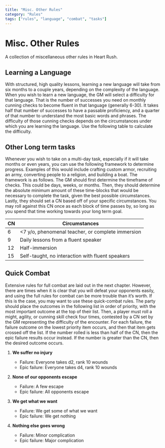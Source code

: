 ```yaml
---
title: "Misc. Other Rules"
category: "Rules"
tags: ["rules", "language", "combat", "tasks"]
---
```


# Misc. Other Rules

A collection of miscellaneous other rules in Heart Rush.

## Learning a Language

With structured, high quality lessons, learning a new language will take from six months to a couple years, depending on the complexity of the language. When you wish to learn a new language, the GM will select a difficulty for that language. That is the number of successes you need on monthly cunning checks to become fluent in that language (generally 6-30). It takes half that number of successes to have a passable proficiency, and a quarter of that number to understand the most basic words and phrases. The difficulty of those cunning checks depends on the circumstances under which you are learning the language. Use the following table to calculate the difficulty.

## Other Long term tasks

Whenever you wish to take on a multi-day task, especially if it will take months or even years, you can use the following framework to determine progress. Examples of this would include crafting custom armor, recruiting an army, converting people to a religion, and building a boat.
The framework is as follows. The GM should first determine the timeframe of checks. This could be days, weeks, or months. Then, they should determine the absolute minimum amount of these time-blocks that would be necessary to complete the task, given the best possible circumstances. Lastly, they should set a CN based off of your specific circumstances. You may roll against this CN once as each block of time passes by, so long as you spend that time working towards your long term goal.

| CN  | Circumstances                                     |
| --- | ------------------------------------------------- |
| 6   | <7 y/o, phenomenal teacher, or complete immersion |
| 9   | Daily lessons from a fluent speaker               |
| 12  | Half-immersion                                    |
| 15  | Self-taught, no interaction with fluent speakers  |

## Quick Combat

Extensive rules for full combat are laid out in the next chapter. However, there are times when it is clear that you will defeat your opponents easily, and using the full rules for combat can be more trouble than it’s worth. If this is the case, you may want to use these quick-combat rules.
The party should place the outcomes in the following list in order of priority, with the most important outcome at the top of their list. Then, a player must roll a might, agility, or cunning skill check four times, contested by a CN set by the GM representing the difficulty of the encounter. For each failure, the failure outcome on the lowest priority item occurs, and then that item gets crossed off the list. If the number rolled is less than half of the CN, then the epic failure results occur instead. If the number is greater than the CN, then the desired outcome occurs.

1. **We suffer no injury**

   - Failure: Everyone takes d2, rank 10 wounds
   - Epic failure: Everyone takes d4, rank 10 wounds

2. **None of our opponents escape**

   - Failure: A few escape
   - Epic failure: All opponents escape

3. **We get what we want**

   - Failure: We get some of what we want
   - Epic failure: We get nothing

4. **Nothing else goes wrong**
   - Failure: Minor complication
   - Epic failure: Major complication
